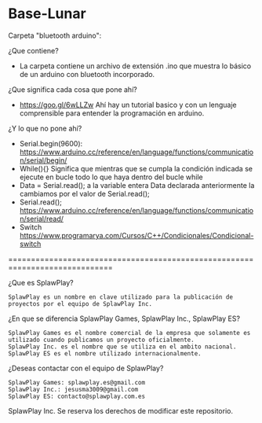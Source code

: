 # Base-Lunar

Carpeta "bluetooth arduino":

¿Que contiene?
 - La carpeta contiene un archivo de extensión .ino que muestra lo básico de un arduino con bluetooth incorporado.
 
 ¿Que significa cada cosa que pone ahí?
 - https://goo.gl/6wLLZw Ahí hay un tutorial basico y con un lenguaje comprensible para entender la programación en arduino.
 
 ¿Y lo que no pone ahí?
 - Serial.begin(9600): https://www.arduino.cc/reference/en/language/functions/communication/serial/begin/
 - While(){} Significa que mientras que se cumpla la condición indicada se ejecute en bucle todo lo que haya dentro del bucle while
 - Data = Serial.read(); a la variable entera Data declarada anteriormente la cambiamos por el valor de Serial.read();
 - Serial.read(); https://www.arduino.cc/reference/en/language/functions/communication/serial/read/
 - Switch https://www.programarya.com/Cursos/C++/Condicionales/Condicional-switch
 




=============================================================================

¿Que es SplawPlay?

    SplawPlay es un nombre en clave utilizado para la publicación de proyectos por el equipo de SplawPlay Inc.

¿En que se diferencia SplawPlay Games, SplawPlay Inc., SplawPlay ES?

    SplawPlay Games es el nombre comercial de la empresa que solamente es utilizado cuando publicamos un proyecto oficialmente.
    SplawPlay Inc. es el nombre que se utiliza en el ambito nacional.
    SplawPlay ES es el nombre utilizado internacionalmente.

¿Deseas contactar con el equipo de SplawPlay?

    SplawPlay Games: splawplay.es@gmail.com
    SplawPlay Inc.: jesusma3009@gmail.com
    SplawPlay ES: contacto@splawplay.com.es

SplawPlay Inc. Se reserva los derechos de modificar este repositorio.
